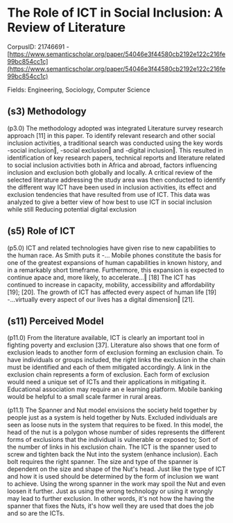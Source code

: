 # The Role of ICT in Social Inclusion: A Review of Literature

CorpusID: 21746691 - [https://www.semanticscholar.org/paper/54046e3f44580cb2192e122c216fe99bc854cc1c](https://www.semanticscholar.org/paper/54046e3f44580cb2192e122c216fe99bc854cc1c)

Fields: Engineering, Sociology, Computer Science

## (s3) Methodology
(p3.0) The methodology adopted was integrated Literature survey research approach [11] in this paper. To identify relevant research and other social inclusion activities, a traditional search was conducted using the key words -social inclusion‖, -social exclusion‖ and -digital inclusion‖. This resulted in identification of key research papers, technical reports and literature related to social inclusion activities both in Africa and abroad, factors influencing inclusion and exclusion both globally and locally. A critical review of the selected literature addressing the study area was then conducted to identify the different way ICT have been used in inclusion activities, its effect and exclusion tendencies that have resulted from use of ICT. This data was analyzed to give a better view of how best to use ICT in social inclusion while still Reducing potential digital exclusion
## (s5) Role of ICT
(p5.0) ICT and related technologies have given rise to new capabilities to the human race. As Smith puts it -… Mobile phones constitute the basis for one of the greatest expansions of human capabilities in known history, and in a remarkably short timeframe. Furthermore, this expansion is expected to continue apace and, more likely, to accelerate…‖ [18] The ICT has continued to increase in capacity, mobility, accessibility and affordability [19]; [20]. The growth of ICT has affected every aspect of human life [19] -…virtually every aspect of our lives has a digital dimension‖ [21].
## (s11) Perceived Model
(p11.0) From the literature available, ICT is clearly an important tool in fighting poverty and exclusion [37]. Literature also shows that one form of exclusion leads to another form of exclusion forming an exclusion chain. To have individuals or groups included, the right links the exclusion in the chain must be identified and each of them mitigated accordingly. A link in the exclusion chain represents a form of exclusion. Each form of exclusion would need a unique set of ICTs and their applications in mitigating it. Educational association may require an e learning platform. Mobile banking would be helpful to a small scale farmer in rural areas.

(p11.1) The Spanner and Nut model envisions the society held together by people just as a system is held together by Nuts. Excluded individuals are seen as loose nuts in the system that requires to be fixed. In this model, the head of the nut is a polygon whose number of sides represents the different forms of exclusions that the individual is vulnerable or exposed to; Sort of the number of links in his exclusion chain. The ICT is the spanner used to screw and tighten back the Nut into the system (enhance inclusion). Each bolt requires the right spanner. The size and type of the spanner is dependent on the size and shape of the Nut's head. Just like the type of ICT and how it is used should be determined by the form of inclusion we want to achieve. Using the wrong spanner in the work may spoil the Nut and even loosen it further. Just as using the wrong technology or using it wrongly may lead to further exclusion. In other words, it's not how the having the spanner that fixes the Nuts, it's how well they are used that does the job and so are the ICTs.

